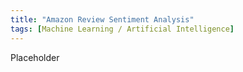 ```yaml
---
title: "Amazon Review Sentiment Analysis"
tags: [Machine Learning / Artificial Intelligence]
---
```


Placeholder